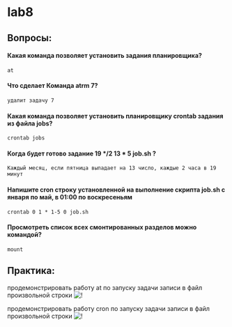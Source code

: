 # lab8

## Вопросы:
#### Какая команда позволяет установить задания планировщика?
```at```

#### Что сделает Команда atrm 7?
```удалит задачу 7 ```

#### Какая команда позволяет установить планировщику crontab задания из файла jobs?
``` crontab jobs ```
#### Когда будет готово задание 19 */2 13 * 5 job.sh ?
``` Каждый месяц, если пятница выпадает на 13 число, каждые 2 часа в 19 минут ```
#### Напишите cron строку установленной на выполнение скрипта job.sh с января по май, в 01:00 по воскресеньям
``` crontab 0 1 * 1-5 0 job.sh ```
#### Просмотреть список всех смонтированных разделов можно командой?
``` mount ```

## Практика:
продемонстрировать работу at по запуску задачи записи в файл произвольной строки
![!](https://github.com/blackrose198/lab8/blob/main/изображение_2022-05-09_173854294.png)

продемонстрировать работу cron по запуску задачи записи в файл произвольной строки
![!](https://github.com/blackrose198/lab8/blob/main/изображение_2022-05-09_175840693.png)
